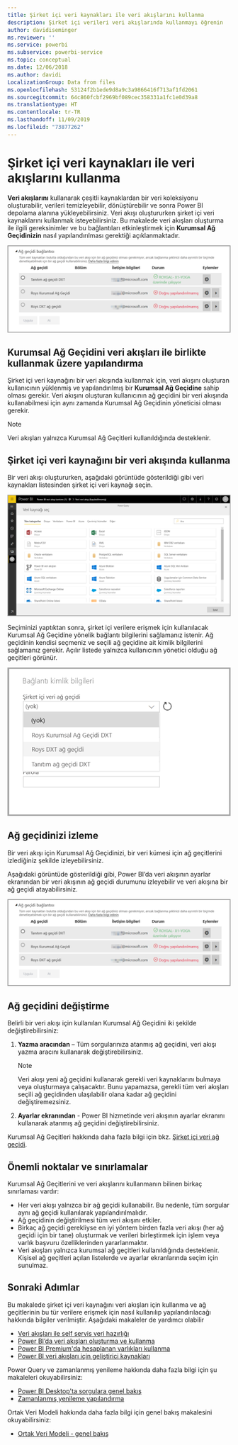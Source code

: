 ```yaml
---
title: Şirket içi veri kaynakları ile veri akışlarını kullanma
description: Şirket içi verileri veri akışlarında kullanmayı öğrenin
author: davidiseminger
ms.reviewer: ''
ms.service: powerbi
ms.subservice: powerbi-service
ms.topic: conceptual
ms.date: 12/06/2018
ms.author: davidi
LocalizationGroup: Data from files
ms.openlocfilehash: 53124f2b1ede9d8a9c3a9866416f713af1fd2061
ms.sourcegitcommit: 64c860fcbf2969bf089cec358331a1fc1e0d39a8
ms.translationtype: HT
ms.contentlocale: tr-TR
ms.lasthandoff: 11/09/2019
ms.locfileid: "73877262"
---
```

# <a name="using-dataflows-with-on-premises-data-sources"></a>Şirket içi veri kaynakları ile veri akışlarını kullanma

**Veri akışlarını** kullanarak çeşitli kaynaklardan bir veri koleksiyonu oluşturabilir, verileri temizleyebilir, dönüştürebilir ve sonra Power BI depolama alanına yükleyebilirsiniz. Veri akışı oluştururken şirket içi veri kaynaklarını kullanmak isteyebilirsiniz. Bu makalede veri akışları oluşturma ile ilgili gereksinimler ve bu bağlantıları etkinleştirmek için **Kurumsal Ağ Geçidinizin** nasıl yapılandırılması gerektiği açıklanmaktadır.

![Veri akışı ve ağ geçitleri](media/service-dataflows-onpremises-gateways/onpremises-gateways_01.png)

## <a name="configuring-an-enterprise-gateway-for-use-with-dataflows"></a>Kurumsal Ağ Geçidini veri akışları ile birlikte kullanmak üzere yapılandırma

Şirket içi veri kaynağını bir veri akışında kullanmak için, veri akışını oluşturan kullanıcının yüklenmiş ve yapılandırılmış bir **Kurumsal Ağ Geçidine** sahip olması gerekir. Veri akışını oluşturan kullanıcının ağ geçidini bir veri akışında kullanabilmesi için aynı zamanda Kurumsal Ağ Geçidinin yöneticisi olması gerekir.

> [!NOTE]
> Veri akışları yalnızca Kurumsal Ağ Geçitleri kullanıldığında desteklenir.

## <a name="using-an-on-premises-data-source-in-a-dataflow"></a>Şirket içi veri kaynağını bir veri akışında kullanma

Bir veri akışı oluştururken, aşağıdaki görüntüde gösterildiği gibi veri kaynakları listesinden şirket içi veri kaynağı seçin.

![Şirket içi veri kaynağı seçme](media/service-dataflows-onpremises-gateways/onpremises-gateways_02a.png)

Seçiminizi yaptıktan sonra, şirket içi verilere erişmek için kullanılacak Kurumsal Ağ Geçidine yönelik bağlantı bilgilerini sağlamanız istenir. Ağ geçidinin kendisi seçmeniz ve seçili ağ geçidine ait kimlik bilgilerini sağlamanız gerekir. Açılır listede yalnızca kullanıcının yönetici olduğu ağ geçitleri görünür.

![Bağlantı ayrıntılarını sağlama](media/service-dataflows-onpremises-gateways/onpremises-gateways_03.png)

## <a name="monitoring-your-gateway"></a>Ağ geçidinizi izleme

Bir veri akışı için Kurumsal Ağ Geçidinizi, bir veri kümesi için ağ geçitlerini izlediğiniz şekilde izleyebilirsiniz.

Aşağıdaki görüntüde gösterildiği gibi, Power BI’da veri akışının ayarlar ekranından bir veri akışının ağ geçidi durumunu izleyebilir ve veri akışına bir ağ geçidi atayabilirsiniz.

![Ağ geçidini izleme](media/service-dataflows-onpremises-gateways/onpremises-gateways_01.png)

## <a name="changing-a-gateway"></a>Ağ geçidini değiştirme

Belirli bir veri akışı için kullanılan Kurumsal Ağ Geçidini iki şekilde değiştirebilirsiniz:

1. **Yazma aracından** – Tüm sorgularınıza atanmış ağ geçidini, veri akışı yazma aracını kullanarak değiştirebilirsiniz.

    > [!NOTE]
    > Veri akışı yeni ağ geçidini kullanarak gerekli veri kaynaklarını bulmaya veya oluşturmaya çalışacaktır. Bunu yapamazsa, gerekli tüm veri akışları seçili ağ geçidinden ulaşılabilir olana kadar ağ geçidini değiştiremezsiniz.

2. **Ayarlar ekranından** - Power BI hizmetinde veri akışının ayarlar ekranını kullanarak atanmış ağ geçidini değiştirebilirsiniz.

Kurumsal Ağ Geçitleri hakkında daha fazla bilgi için bkz. [Şirket içi veri ağ geçidi](service-gateway-onprem.md).

## <a name="considerations-and-limitations"></a>Önemli noktalar ve sınırlamalar

Kurumsal Ağ Geçitlerini ve veri akışlarını kullanmanın bilinen birkaç sınırlaması vardır:

* Her veri akışı yalnızca bir ağ geçidi kullanabilir. Bu nedenle, tüm sorgular aynı ağ geçidi kullanılarak yapılandırılmalıdır.
* Ağ geçidinin değiştirilmesi tüm veri akışını etkiler.
* Birkaç ağ geçidi gerekliyse en iyi yöntem birden fazla veri akışı (her ağ geçidi için bir tane) oluşturmak ve verileri birleştirmek için işlem veya varlık başvuru özelliklerinden yararlanmaktır.
* Veri akışları yalnızca kurumsal ağ geçitleri kullanıldığında desteklenir. Kişisel ağ geçitleri açılan listelerde ve ayarlar ekranlarında seçim için sunulmaz.


## <a name="next-steps"></a>Sonraki Adımlar

Bu makalede şirket içi veri kaynağını veri akışları için kullanma ve ağ geçitlerinin bu tür verilere erişmek için nasıl kullanılıp yapılandırılacağı hakkında bilgiler verilmiştir. Aşağıdaki makaleler de yardımcı olabilir

* [Veri akışları ile self servis veri hazırlığı](service-dataflows-overview.md)
* [Power BI’da veri akışları oluşturma ve kullanma](service-dataflows-create-use.md)
* [Power BI Premium'da hesaplanan varlıkları kullanma](service-dataflows-computed-entities-premium.md)
* [Power BI veri akışları için geliştirici kaynakları](service-dataflows-developer-resources.md)

Power Query ve zamanlanmış yenileme hakkında daha fazla bilgi için şu makaleleri okuyabilirsiniz:
* [Power BI Desktop'ta sorgulara genel bakış](desktop-query-overview.md)
* [Zamanlanmış yenileme yapılandırma](refresh-scheduled-refresh.md)

Ortak Veri Modeli hakkında daha fazla bilgi için genel bakış makalesini okuyabilirsiniz:
* [Ortak Veri Modeli - genel bakış ](https://docs.microsoft.com/powerapps/common-data-model/overview)

